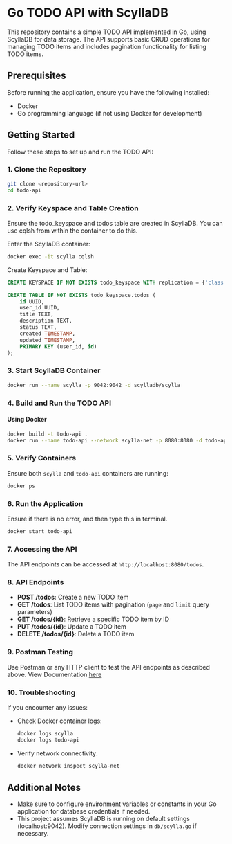 # Go TODO API with ScyllaDB

This repository contains a simple TODO API implemented in Go, using ScyllaDB for data storage. The API supports basic CRUD operations for managing TODO items and includes pagination functionality for listing TODO items.

## Prerequisites

Before running the application, ensure you have the following installed:

- Docker
- Go programming language (if not using Docker for development)

## Getting Started

Follow these steps to set up and run the TODO API:

### 1. Clone the Repository

```bash
git clone <repository-url>
cd todo-api
```

### 2. Verify Keyspace and Table Creation

Ensure the todo_keyspace and todos table are created in ScyllaDB. You can use cqlsh from within the container to do this.

Enter the ScyllaDB container:

```bash
docker exec -it scylla cqlsh
```

Create Keyspace and Table:

```sql
CREATE KEYSPACE IF NOT EXISTS todo_keyspace WITH replication = {'class': 'SimpleStrategy', 'replication_factor': 1};

CREATE TABLE IF NOT EXISTS todo_keyspace.todos (
    id UUID,
    user_id UUID,
    title TEXT,
    description TEXT,
    status TEXT,
    created TIMESTAMP,
    updated TIMESTAMP,
    PRIMARY KEY (user_id, id)
);
```

### 3. Start ScyllaDB Container

```bash
docker run --name scylla -p 9042:9042 -d scylladb/scylla
```

### 4. Build and Run the TODO API

#### Using Docker

```bash
docker build -t todo-api .
docker run --name todo-api --network scylla-net -p 8080:8080 -d todo-api
```

### 5. Verify Containers

Ensure both `scylla` and `todo-api` containers are running:

```bash
docker ps
```

### 6. Run the Application

Ensure if there is no error, and then type this in terminal.

```bash
docker start todo-api
```

### 7. Accessing the API

The API endpoints can be accessed at `http://localhost:8080/todos`.

### 8. API Endpoints

- **POST /todos**: Create a new TODO item
- **GET /todos**: List TODO items with pagination (`page` and `limit` query parameters)
- **GET /todos/{id}**: Retrieve a specific TODO item by ID
- **PUT /todos/{id}**: Update a TODO item
- **DELETE /todos/{id}**: Delete a TODO item

### 9. Postman Testing

Use Postman or any HTTP client to test the API endpoints as described above.
View Documentation [here](https://documenter.getpostman.com/view/34324389/2sA3XTeKsp)

### 10. Troubleshooting

If you encounter any issues:

- Check Docker container logs:
  ```bash
  docker logs scylla
  docker logs todo-api
  ```
- Verify network connectivity:
  ```bash
  docker network inspect scylla-net
  ```

## Additional Notes

- Make sure to configure environment variables or constants in your Go application for database credentials if needed.
- This project assumes ScyllaDB is running on default settings (localhost:9042). Modify connection settings in `db/scylla.go` if necessary.
